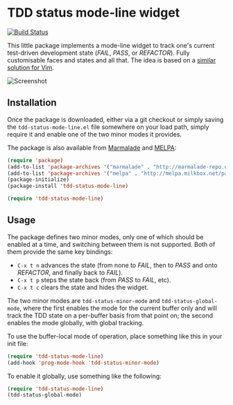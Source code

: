 TDD status mode-line widget
===========================

[![Build Status](https://travis-ci.org/algernon/tdd-status-mode-line.png?branch=master)](https://travis-ci.org/algernon/tdd-status-mode-line)

This little package implements a mode-line widget to track one's
current test-driven development state (*FAIL*, *PASS*, or *REFACTOR*).
Fully customisable faces and states and all that. The idea is based on
a [similar solution for Vim][athos-tdd-vim].

 [athos-tdd-vim]: https://github.com/attilammagyar/dotfiles/commit/3f0df4d86356ea33ca6054924834216ea41f20a5

![Screenshot](https://raw.github.com/algernon/tdd-status-mode-line/master/data/screenshot.png)

Installation
------------

Once the package is downloaded, either via a git checkout or simply
saving the `tdd-status-mode-line.el` file somewhere on your load path,
simply require it and enable one of the two minor modes it provides.

The package is also available from [Marmalade](http://marmalade-repo.org/)
and [MELPA](http://melpa.milkbox.net/):

```lisp
(require 'package)
(add-to-list 'package-archives '("marmalade" . "http://marmalade-repo.org/packages/")) ;; one or both
(add-to-list 'package-archives '("melpa" . "http://melpa.milkbox.net/packages/"))      ;; of these lines
(package-initialize)
(package-install 'tdd-status-mode-line)

(require 'tdd-status-mode-line)
```

Usage
-----

The package defines two minor modes, only one of which should be
enabled at a time, and switching between them is not supported. Both
of them provide the same key bindings:

 * `C-x t n` advances the state (from none to *FAIL*, then to *PASS*
   and onto *REFACTOR*, and finally back to *FAIL*).
 * `C-x t p` steps the state back (from *PASS* to *FAIL*, etc).
 * `C-x t c` clears the state and hides the widget.

The two minor modes are `tdd-status-minor-mode` and
`tdd-status-global-mode`, where the first enables the mode for the
current buffer only and will track the TDD state on a per-buffer basis
from that point on; the second enables the mode globally, with global
tracking.

To use the buffer-local mode of operation, place something like this
in your init file:

```lisp
(require 'tdd-status-mode-line)
(add-hook 'prog-mode-hook 'tdd-status-minor-mode)
```

To enable it globally, use something like the following:

```lisp
(require 'tdd-status-mode-line)
(tdd-status-global-mode)
```
